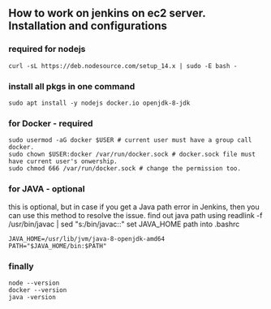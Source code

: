 ## How to work on jenkins on ec2 server. Installation and configurations

### required for nodejs
``` curl -sL https://deb.nodesource.com/setup_14.x | sudo -E bash - ```

### install all pkgs in one command
``` sudo apt install -y nodejs docker.io openjdk-8-jdk ```

### for Docker - required
``` 
sudo usermod -aG docker $USER # current user must have a group call docker.
sudo chown $USER:docker /var/run/docker.sock # docker.sock file must have current user's onwership.
sudo chmod 666 /var/run/docker.sock # change the permission too. 
```

### for JAVA - optional
this is optional, but in case if you get a Java path error in Jenkins,
then you can use this method to resolve the issue.
find out java path using
readlink -f /usr/bin/javac | sed "s:/bin/javac::"
set JAVA_HOME path into .bashrc
```
JAVA_HOME=/usr/lib/jvm/java-8-openjdk-amd64
PATH="$JAVA_HOME/bin:$PATH"
```
### finally
```
node --version
docker --version
java -version
```
